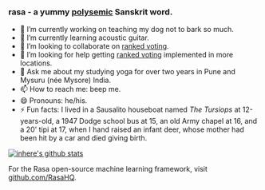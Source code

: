 ### rasa - a yummy [polysemic](https://sanskritdictionary.com/?iencoding=iast&q=rasa&lang=sans&action=Search) Sanskrit word.

- 🔭 I’m currently working on teaching my dog not to bark so much.
- 🌱 I’m currently learning acoustic guitar.
- 👯 I’m looking to collaborate on [ranked voting](https://en.m.wikipedia.org/wiki/Ranked_voting).
- 🤔 I’m looking for help getting [ranked voting](https://en.m.wikipedia.org/wiki/Ranked_voting) implemented in more locations.
- 💬 Ask me about my studying yoga for over two years in Pune and Mysuru (née Mysore) India.
- 📫 How to reach me: beep me.
- 😄 Pronouns: he/his.
- ⚡ Fun facts: I lived in a Sausalito houseboat named *The Tursiops* at 12-years-old, a 1947 Dodge school bus at 15, an old Army chapel at 16, and a 20' tipi at 17, when I hand raised an infant deer, whose mother had been hit by a car and died giving birth.

[![inhere's github stats](https://github-readme-stats.vercel.app/api?username=rasa&show_icons=true&theme=)](https://github.com/rasa)
<!--
## Pinned Projects

 . | .
--------|-------
[![ReadMe Card](https://github-readme-stats.vercel.app/api/pin/?username=rasa&repo=rasa&theme=vue)](https://github.com/rasa/rasa) 
-->

For the Rasa open-source machine learning framework, visit [github.com/RasaHQ](https://github.com/RasaHQ).
